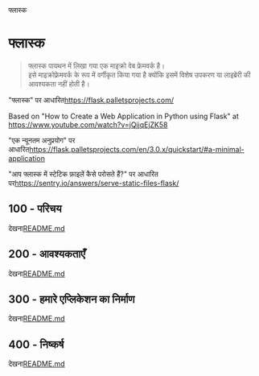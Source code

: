 फ्लास्क

# फ्लास्क

> फ्लास्क पायथन में लिखा गया एक माइक्रो वेब फ्रेमवर्क है।<br/>इसे माइक्रोफ़्रेमवर्क के रूप में वर्गीकृत किया गया है क्योंकि इसमें विशेष उपकरण या लाइब्रेरी की आवश्यकता नहीं होती है।

"फ्लास्क" पर आधारित<https://flask.palletsprojects.com/>

Based on "How to Create a Web Application in Python using Flask" at <https://www.youtube.com/watch?v=jQjjqEjZK58>

"एक न्यूनतम अनुप्रयोग" पर आधारित<https://flask.palletsprojects.com/en/3.0.x/quickstart/#a-minimal-application>

"आप फ्लास्क में स्टेटिक फ़ाइलें कैसे परोसते हैं?" पर आधारित पर<https://sentry.io/answers/serve-static-files-flask/>

## 100 - परिचय

देखना[README.md](./100/README.md)

## 200 - आवश्यकताएँ

देखना[README.md](./200/README.md)

## 300 - हमारे एप्लिकेशन का निर्माण

देखना[README.md](./300/README.md)

## 400 - निष्कर्ष

देखना[README.md](./400/README.md)
